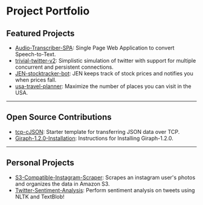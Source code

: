 # Project Portfolio
## Featured Projects
- [Audio-Transcriber-SPA](https://jordan396.github.io/Audio-Transcriber-SPA/): Single Page Web Application to convert Speech-to-Text.
- [trivial-twitter-v2](https://jordan396.github.io/trivial-twitter-v2/): Simplistic simulation of twitter with support for multiple concurrent and persistent connections.
- [JEN-stocktracker-bot](https://jordan396.github.io/JEN-stocktracker-bot/): JEN keeps track of stock prices and notifies you when prices fall.
- [usa-travel-planner](https://jordan396.github.io/usa-travel-planner/): Maximize the number of places you can visit in the USA.


---

## Open Source Contributions
- [tcp-cJSON](https://jordan396.github.io/tcp-cJSON/): Starter template for transferring JSON data over TCP.
- [Giraph-1.2.0-Installation](https://jordan396.github.io/Giraph-1.2.0-Installation/): Instructions for Installing Giraph-1.2.0.

---

## Personal Projects
- [S3-Compatible-Instagram-Scraper](https://jordan396.github.io/S3-Compatible-Instagram-Scraper/): Scrapes an instagram user's photos and organizes the data in Amazon S3.
- [Twitter-Sentiment-Analysis](https://jordan396.github.io/Twitter-Sentiment-Analysis/): Perform sentiment analysis on tweets using NLTK and TextBlob!

